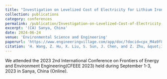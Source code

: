 ```yaml
---
title: "Investigation on Levelized Cost of Electricity for Lithium Iron Phosphate Batteries"
collection: publications
category: conferences
permalink: /publication/Investigation-on-Levelized-Cost-of-Electricity-for-Lithium-Iron-Phosphate-Batteries
excerpt: '(CA) Sanya, China'
date: 2024-06-24
venue: 'Environmental Science and Engineering'
paperurl: 'https://www.engineeringvillage.com/app/doc/?docid=cpx_M4a9f846a190fddda3c6M695310178165134'
citation: 'H. Wang, Z. Hu, X. Liu, S. Sun, J. Chen, and Z. Zhu, &quot;Investigation on Levelized Cost of Electricity for Lithium Iron Phosphate Batteries,&quot; Environmental Science and Engineering, Vol. 10, pp. 221-234, June, 2024.'
---
```


We attended the 2023 2nd International Conference on Frontiers of Energy and Environment Engineering(CFEEE 2023) held during September 1-3, 2023 in Sanya, China (Online).
